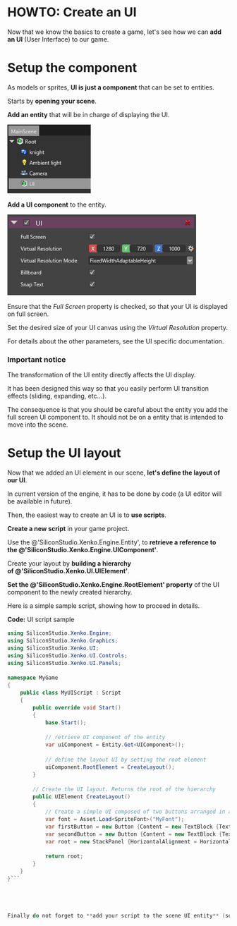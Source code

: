 # HOWTO: Create an UI

Now that we know the basics to create a game, let's see how we can **add an UI** (User Interface) to our game.

# Setup the component

As models or sprites, **UI is just a component** that can be set to entities.

Starts by **opening your scene**. 

**Add an entity** that will be in charge of displaying the UI.

![images/howto-create-an-ui-1.png](images/howto-create-an-ui-1.png) 

**Add a UI component** to the entity.

![images/howto-create-an-ui-2.png](images/howto-create-an-ui-2.png) 

Ensure that the *Full Screen* property is checked, so that your UI is displayed on full screen.

Set the desired size of your UI canvas using the *Virtual Resolution* property.

For details about the other parameters, see the UI specific documentation.

### Important notice

The transformation of the UI entity directly affects the UI display.

It has been designed this way so that you easily perform UI transition effects (sliding, expanding, etc...).

The consequence is that you should be careful about the entity you add the full screen UI component to. It should not be on a entity that is intended to move into the scene.

# Setup the UI layout

Now that we added an UI element in our scene, **let's define the layout of our UI**.

In current version of the engine, it has to be done by code (a UI editor will be available in future).

Then, the easiest way to create an UI is to **use scripts**.

**Create a new script** in your game project.

Use the @'SiliconStudio.Xenko.Engine.Entity', to **retrieve a reference to the @'SiliconStudio.Xenko.Engine.UIComponent'**.

Create your layout by **building a hierarchy of @'SiliconStudio.Xenko.UI.UIElement'**.

**Set the @'SiliconStudio.Xenko.Engine.RootElement' property** of the UI component to the newly created hierarchy.

Here is a simple sample script, showing how to proceed in details.

**Code:** UI script sample

```cs
using SiliconStudio.Xenko.Engine;
using SiliconStudio.Xenko.Graphics;
using SiliconStudio.Xenko.UI;
using SiliconStudio.Xenko.UI.Controls;
using SiliconStudio.Xenko.UI.Panels;

namespace MyGame
{
    public class MyUIScript : Script
    {
        public override void Start()
        {
            base.Start();

            // retrieve UI component of the entity 
            var uiComponent = Entity.Get<UIComponent>();

            // define the layout UI by setting the root element
            uiComponent.RootElement = CreateLayout();
        }

        // Create the UI layout. Returns the root of the hierarchy
        public UIElement CreateLayout()
        {
            // Create a simple UI composed of two buttons arranged in a stack panel.
            var font = Asset.Load<SpriteFont>("MyFont");
            var firstButton = new Button {Content = new TextBlock {Text = "First Button", Font = font}};
            var secondButton = new Button {Content = new TextBlock {Text = "Second Button", Font = font}};
            var root = new StackPanel {HorizontalAlignment = HorizontalAlignment.Left, Children = {firstButton, secondButton}};

            return root;
        }
    }
}```


 

Finally do not forget to **add your script to the scene UI entity** (see [HOWTO: use scripts](howto-use-scripts.md) for more details about this stage).

 

